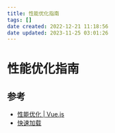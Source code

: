 ```yaml
---
title: 性能优化指南
tags: []
date created: 2022-12-21 11:18:56
date updated: 2023-11-25 03:01:26
---
```


# 性能优化指南

## 参考

- [性能优化 | Vue.js](https://cn.vuejs.org/guide/best-practices/performance.html#profiling-options)
- [快速加载](https://web.dev/fast/)
